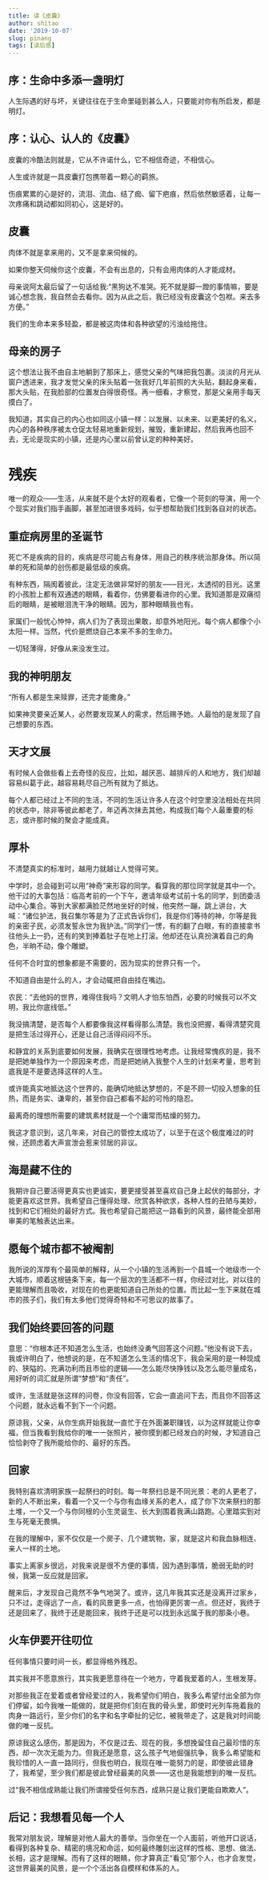 ```yaml
---
title: 读《皮囊》
author: shitao
date: '2019-10-07'
slug: pinang
tags: [读后感]
---
```


## 序：生命中多添一盏明灯

人生际遇的好与坏，关键往往在于生命里碰到甚么人，只要能对你有所启发，都是明灯。

## 序：认心、认人的《皮囊》

皮囊的冷酷法则就是，它从不许诺什么，它不相信奇迹，不相信心。

人生或许就是一具皮囊打包携带着一颗心的羁旅。

伤痕累累的心是好的，流泪、流血、结了痂、留下疤痕，然后依然敏感着，让每一次疼痛和跳动都如同初心，这是好的。

## 皮囊

肉体不就是拿来用的，又不是拿来伺候的。

如果你整天伺候你这个皮囊，不会有出息的，只有会用肉体的人才能成材。

母亲说阿太最后留了一句话给我:“黑狗达不准哭。死不就是脚一蹬的事情嘛，要是诚心想念我，我自然会去看你。因为从此之后，我已经没有皮囊这个包袱。来去多方便。”

我们的生命本来多轻盈，都是被这肉体和各种欲望的污浊给拖住。

## 母亲的房子

这个想法让我不由自主地躺到了那床上，感觉父亲的气味把我包裹。淡淡的月光从窗户透进来，我才发觉父亲的床头贴着一张我好几年前照的大头贴，翻起身来看，那大头贴，在我脸部的位置发白得很奇怪。再一细看，才察觉，那是父亲用手每天摸白了。

我知道，其实自己的内心也如同这小镇一样：以发展、以未来、以更美好的名义，内心的各种秩序被太仓促太轻易地重新规划，摧毁，重新建起，然后我再也回不去，无论是现实的小镇，还是内心里以前曾认定的种种美好。

# 残疾

唯一的观众——生活，从来就不是个太好的观看者，它像一个苛刻的导演，用一个个现实对我们指手画脚，甚至加进很多戏码，似乎想帮助我们找到各自对的状态。

## 重症病房里的圣诞节

死亡不是疾病的目的，疾病是尽可能占有身体，用自己的秩序统治那身体。所以简单的死和简单的创伤都是最低级的疾病。

有种东西，隔阂着彼此，注定无法做非常好的朋友——目光，太透彻的目光。这里的小孩脸上都有双通透的眼睛，看着你，仿佛要看进你的心里。我知道那是双痛彻后的眼睛，是被眼泪洗干净的眼睛。因为，那种眼睛我也有。

家属们一般忧心忡忡，病人们为了表现出果敢，却意外地阳光。每个病人都像个小太阳一样。当然，代价是燃烧自己本来不多的生命力。

一切轻薄得，好像从来没发生过。

## 我的神明朋友

“所有人都是生来赎罪，还完才能撒身。”

如果神灵要亲近某人，必然要发现某人的需求，然后赐予她。人最怕的是发现了自己想要的东西。

## 天才文展

有时候人会做些看上去奇怪的反应，比如，越厌恶、越排斥的人和地方，我们却越容易纠葛于此，越容易耗尽自己所有就为了抵达。

每个人都已经过上不同的生活，不同的生活让许多人在这个时空里没法相处在共同的状态中，除非等彼此都老了，年迈再次抹去其他，构成我们每个人最重要的标志，或许那时候的聚会才能成真。

## 厚朴

不清楚真实的标准时，越用力就越让人觉得可笑。

中学时，总会碰到可以用“神奇”来形容的同学。看穿我的那位同学就是其中一个。他干过的大事包括：临高考前的一个下午，邀请年级考试前十名的同学，到团委活动中心集合。等到大家都满脸茫然地坐好的时候，他突然一蹦，跳上讲台，大喊：“诸位护法，我召集尔等是为了正式告诉你们，我是你们等待的神，尔等是我的亲密子民，必须发誓永世为我护法。”同学们一愣，有的翻了白眼，有的直接拿书往他头上一扔，还有的笑到捧着肚子在地上打滚。他却还在认真扮演着自己的角色，半晌不动，像个雕塑。

任何不合时宜的想象都是不需要的，因为现实的世界只有一个。

不知道自由是什么的人，才会动辄把自由挂在嘴边。

农民：“去他妈的世界，难得住我吗？文明人才怕东怕西，必要的时候我可以不文明，我比你底线低。”

我没搞清楚，是否每个人都要像我这样看得那么清楚。我也没把握，看得清楚究竟是把生活过得开心，还是让自己活得闷闷不乐。

和静宜的关系到底要如何发展，我确实在很理性地考虑。让我经常愧疚的是，我不是把她单独作为一个原因来考虑，而是把她纳入我整个人生的计划来考量，思考到底我是不是要选择这样的人生。

或许能真实地抵达这个世界的，能确切地抵达梦想的，不是不顾一切投入想象的狂热，而是务实、谦卑的，甚至你自己都看不起的可怜的隐忍。

最离奇的理想所需要的建筑素材就是一个个庸常而枯燥的努力。

我这才意识到，这几年来，对自己的管控太成功了，以至于在这个极度难过的时候，还顾虑着大声宣泄会惹来邻居的非议。

## 海是藏不住的

我期许自己要活得更真实也更诚实，要更接受甚至喜欢自己身上起伏的每部分，才能更喜欢这世界。我希望自己懂得处理、欣赏各种欲求，各种人性的丑陋与美妙，找到和它们相处的最好方式。我也希望自己能把这一路看到的风景，最终能全部用审美的笔触表达出来。

## 愿每个城市都不被阉割

我所说的浑厚有个最简单的解释，从一个小镇的生活再到一个县城一个地级市一个大城市，顺着这根链条下来，每一个层次的生活都不一样，你经过对比，对以往的更能理解而且吸收，对现在的也更能知道自己所处的位置。而比起一生下来就在城市的孩子们，我们有太多他们觉得奇特和不可思议的故事了。

## 我们始终要回答的问题

意思：“你根本还不知道怎么生活，也始终没勇气回答这个问题。”他没有说下去，我或许明白了，他想说的是，在不知道怎么生活的情况下，我会采用的是一种现成的、狭隘的、充满功利而且市侩的逻辑——怎么能尽快挣钱以及怎么能尽量成名，用好听的词汇就是所谓“梦想”和“责任”。

或许，生活就是张这样的问卷，你没有回答，它会一直追问下去，而且你不回答这个问题，就永远看不到下一个问题。

原谅我，父亲，从你生病开始我就一直忙于在外面兼职赚钱，以为这样就能让你幸福，但当我看到我给你的唯一一张照片，被你摸到都已经发白的时候，才知道自己恰恰剥夺了我所能给你的、最好的东西。

## 回家

我特别喜欢清明家族一起祭扫的时刻。每一年祭扫总是不同光景：老的人更老了，新的人不断出来，看着一个又一个与你有血缘关系的老人，成了你下次来祭扫的那土堆，一个又一个与你同根的小生灵诞生、长大到围着我满山路跑。心里踏实到对生与死毫无畏惧。

在我的理解中，家不仅仅是一个房子、几个建筑物，家，就是这片和我血脉相连、亲人一样的土地。

事实上离家乡很远，对我来说是很不方便的事情，因为遇到事情，脆弱无助的时候，我第一反应就是回家。

醒来后，才发现自己竟然不争气地哭了。或许，这几年我其实还是没离开过家乡，只不过，走得远了一点，看的风景更多一点，也怕得更厉害一点。但还好，我终于还是回来了，我终于还是能回来，我终于还是可以找到永远属于我的那条小巷。

## 火车伊要开往叨位

任何事情只要时间一长，都显得格外残忍。

其实我并不愿意旅行，其实我更愿意待在一个地方，守着我爱着的人，生根发芽。

对那些我正在爱着或者曾经爱过的人，我希望你们明白，我多么希望付出全部为你们停留，如今我唯一能做的，就是把你们刻在我的骨头里，即使时光列车拖着我的肉身一路远行，至少你们的名字和名字牵扯的记忆，被我带走了，这是我对时间能做的唯一反抗。

原谅我这么感伤，那是因为，不仅是过去、现在的我，多想挽留住自己最珍惜的东西，却一次次无能为力。但我还是愿意，这么孩子气地倔强抗争，我多么希望能和我珍惜的人一直一路同行，但我也明白，我现在唯一能努力的是，即使彼此错身了，我希望，至少我们都是彼此曾经最美的风景——这也是我能想到的唯一反抗。

过“我不相信成熟能让我们所谓接受任何东西，成熟只是让我们更能自欺欺人”。

## 后记：我想看见每一个人

我常对朋友说，理解是对他人最大的善举。当你坐在一个人面前，听他开口说话，看得到各种复杂、精密的境况和命运，如何最终雕刻出这样的性格、思想、做法、长相，这才是理解。而有了这样的眼睛，你才算真正“看见”那个人，也才会发觉，这世界最美的风景，是一个个活出各自模样和体系的人。
